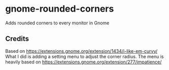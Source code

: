 # gnome-rounded-corners

Adds rounded corners to every monitor in Gnome


## Credits

Based on https://extensions.gnome.org/extension/1434/i-like-em-curvy/
What I did is adding a setting menu to adjust the corner radius.
The menu is heavily based on https://extensions.gnome.org/extension/277/impatience/
